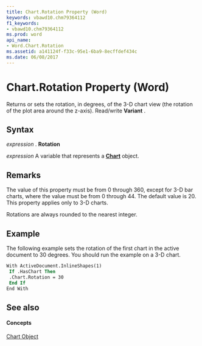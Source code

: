 ```yaml
---
title: Chart.Rotation Property (Word)
keywords: vbawd10.chm79364112
f1_keywords:
- vbawd10.chm79364112
ms.prod: word
api_name:
- Word.Chart.Rotation
ms.assetid: a141124f-f33c-95e1-6ba9-8ecffdef434c
ms.date: 06/08/2017
---
```



# Chart.Rotation Property (Word)

Returns or sets the rotation, in degrees, of the 3-D chart view (the rotation of the plot area around the z-axis). Read/write  **Variant** .


## Syntax

 _expression_ . **Rotation**

 _expression_ A variable that represents a **[Chart](Word.Chart.md)** object.


## Remarks

The value of this property must be from 0 through 360, except for 3-D bar charts, where the value must be from 0 through 44. The default value is 20. This property applies only to 3-D charts. 

Rotations are always rounded to the nearest integer.


## Example

The following example sets the rotation of the first chart in the active document to 30 degrees. You should run the example on a 3-D chart.


```vb
With ActiveDocument.InlineShapes(1) 
 If .HasChart Then 
 .Chart.Rotation = 30 
 End If 
End With
```


## See also


#### Concepts


[Chart Object](Word.Chart.md)

